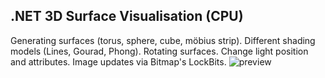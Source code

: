 ## **.NET 3D Surface Visualisation (CPU)**
Generating surfaces (torus, sphere, cube, möbius strip). Different shading models (Lines, Gourad, Phong). Rotating surfaces. Change light position and attributes.
Image updates via Bitmap's LockBits.
![preview](https://github.com/user-attachments/assets/760734a0-ddc0-4412-a174-eb24bea74231)
